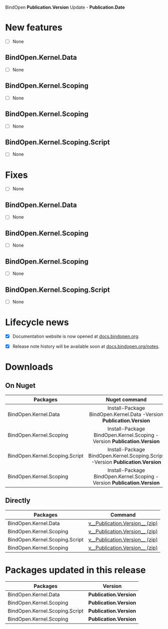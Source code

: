 BindOpen __Publication.Version__ Update - __Publication.Date__


# New features

- [ ] None

## BindOpen.Kernel.Data

- [ ] None

## BindOpen.Kernel.Scoping

- [ ] None

## BindOpen.Kernel.Scoping

- [ ] None

## BindOpen.Kernel.Scoping.Script

- [ ] None


# Fixes

- [ ] None

## BindOpen.Kernel.Data

- [ ] None

## BindOpen.Kernel.Scoping

- [ ] None

## BindOpen.Kernel.Scoping

- [ ] None

## BindOpen.Kernel.Scoping.Script

- [ ] None


# Lifecycle news

- [x] Documentation website is now opened at [docs.bindopen.org](https://docs.bindopen.org).
- [x] Release note history will be available soon at [docs.bindopen.org/notes](https://docs.bindopen.org/notes).


# Downloads

## On Nuget

| Packages                 |                                Nuget command                            |
|--------------------------|:-----------------------------------------------------------------------:|
| BindOpen.Kernel.Data            | Install-Package BindOpen.Kernel.Data -Version __Publication.Version__              |
| BindOpen.Kernel.Scoping         | Install-Package BindOpen.Kernel.Scoping -Version __Publication.Version__           |
| BindOpen.Kernel.Scoping.Script | Install-Package BindOpen.Kernel.Scoping.Script -Version __Publication.Version__   |
| BindOpen.Kernel.Scoping | Install-Package BindOpen.Kernel.Scoping -Version __Publication.Version__   |

## Directly

| Packages                 |                                      Command                            |
|--------------------------|:-----------------------------------------------------------------------:|
| BindOpen.Kernel.Data            | [v__Publication.Version__ (zip)](https://storage.bindopen.org/releases/packages/bindopen.data/BindOpen.Kernel.Data-__Publication.Version__.zip) |
| BindOpen.Kernel.Scoping         | [v__Publication.Version__ (zip)](https://storage.bindopen.org/releases/packages/bindopen.extensions/BindOpen.Kernel.Scoping-__Publication.Version__.zip) |
| BindOpen.Kernel.Scoping.Script | [v__Publication.Version__ (zip)](https://storage.bindopen.org/releases/packages/bindopen.script/BindOpen.Kernel.Scoping.Script-__Publication.Version__.zip) |
| BindOpen.Kernel.Scoping | [v__Publication.Version__ (zip)](https://storage.bindopen.org/releases/packages/bindopen.scopes/BindOpen.Kernel.Scoping-__Publication.Version__.zip) |


# Packages updated in this release

| Packages                 |         Version       |
|--------------------------|:---------------------:|
| BindOpen.Kernel.Data            | __Publication.Version__   |
| BindOpen.Kernel.Scoping         | __Publication.Version__   |
| BindOpen.Kernel.Scoping.Script | __Publication.Version__   |
| BindOpen.Kernel.Scoping | __Publication.Version__   |
